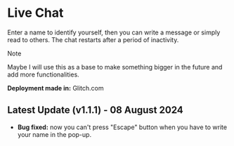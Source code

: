 # Live Chat

Enter a name to identify yourself, then you can write a message or simply read to others. The chat restarts after a period of inactivity.

> [!NOTE]
> Maybe I will use this as a base to make something bigger in the future and add more functionalities.

**Deployment made in:** Glitch.com

## Latest Update (v1.1.1) - 08 August 2024

* **Bug fixed:** now you can't press "Escape" button when you have to write your name in the pop-up.
